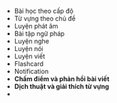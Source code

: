 - Bài học theo cấp độ
- Từ vựng theo chủ đề
- Luyện phát âm
- Bài tập ngữ pháp
- Luyện nghe
- Luyện nói
- Luyện viết
- Flashcard
- Notification
- **Chấm điểm và phản hồi bài viết**
- **Dịch thuật và giải thích từ vựng**
-